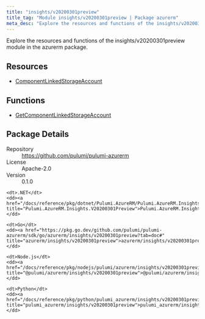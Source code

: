 ```yaml
---
title: "insights/v20200301preview"
title_tag: "Module insights/v20200301preview | Package azurerm"
meta_desc: "Explore the resources and functions of the insights/v20200301preview module in the azurerm package."
---
```


<!-- WARNING: this file was generated by Pulumi Docs Generator. -->
<!-- Do not edit by hand unless you're certain you know what you are doing! -->

Explore the resources and functions of the insights/v20200301preview module in the azurerm package.

<h2 id="resources">Resources</h2>
<ul class="api">
    <li><a href="componentlinkedstorageaccount" title="ComponentLinkedStorageAccount"><span class="symbol resource"></span>ComponentLinkedStorageAccount</a></li>
</ul>

<h2 id="functions">Functions</h2>
<ul class="api">
    <li><a href="getcomponentlinkedstorageaccount" title="GetComponentLinkedStorageAccount"><span class="symbol function"></span>GetComponentLinkedStorageAccount</a></li>
</ul>

<h2 id="package-details">Package Details</h2>
<dl class="package-details">
	<dt>Repository</dt>
	<dd><a href="https://github.com/pulumi/pulumi-azurerm">https://github.com/pulumi/pulumi-azurerm</a></dd>
	<dt>License</dt>
	<dd>Apache-2.0</dd>
	<dt>Version</dt>
	<dd>0.1.0</dd>
</dl>



<dl class="tabular">

    <dt>.NET</dt>
    <dd><a href="/docs/reference/pkg/dotnet/Pulumi.AzureRM/Pulumi.AzureRM.Insights.V20200301Preview.html" title="Pulumi.AzureRM.Insights.V20200301Preview">Pulumi.AzureRM.Insights.V20200301Preview</a></dd>

    <dt>Go</dt>
    <dd><a href="https://pkg.go.dev/github.com/pulumi/pulumi-azurerm/sdk/go/azurerm/insights/v20200301preview?tab=doc#" title="azurerm/insights/v20200301preview">azurerm/insights/v20200301preview</a></dd>

    <dt>Node.js</dt>
    <dd><a href="/docs/reference/pkg/nodejs/pulumi/azurerm/insights/v20200301preview/#" title="@pulumi/azurerm/insights/v20200301preview">@pulumi/azurerm/insights/v20200301preview</a></dd>

    <dt>Python</dt>
    <dd><a href="/docs/reference/pkg/python/pulumi_azurerm/insights/v20200301preview" title="pulumi_azurerm/insights/v20200301preview">pulumi_azurerm/insights/v20200301preview</a></dd>

</dl>

